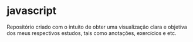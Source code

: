 # javascript
Repositório criado com o intuito de obter uma visualização clara e objetiva dos meus respectivos estudos, tais como anotações, exercícios e etc.
